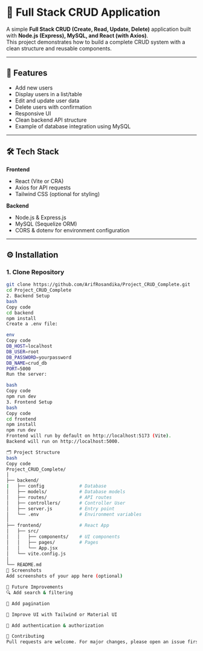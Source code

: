 # 🚀 Full Stack CRUD Application

A simple **Full Stack CRUD (Create, Read, Update, Delete)** application built with **Node.js (Express), MySQL, and React (with Axios)**.  
This project demonstrates how to build a complete CRUD system with a clean structure and reusable components.

---

## 📌 Features
- Add new users 
- Display users in a list/table
- Edit and update user data
- Delete users with confirmation
- Responsive UI
- Clean backend API structure
- Example of database integration using MySQL

---

## 🛠️ Tech Stack
**Frontend**
- React (Vite or CRA)
- Axios for API requests
- Tailwind CSS (optional for styling)

**Backend**
- Node.js & Express.js
- MySQL (Sequelize ORM)
- CORS & dotenv for environment configuration

---

## ⚙️ Installation

### 1. Clone Repository
```bash
git clone https://github.com/ArifRosandika/Project_CRUD_Complete.git
cd Project_CRUD_Complete
2. Backend Setup
bash
Copy code
cd backend
npm install
Create a .env file:

env
Copy code
DB_HOST=localhost
DB_USER=root
DB_PASSWORD=yourpassword
DB_NAME=crud_db
PORT=5000
Run the server:

bash
Copy code
npm run dev
3. Frontend Setup
bash
Copy code
cd frontend
npm install
npm run dev
Frontend will run by default on http://localhost:5173 (Vite).
Backend will run on http://localhost:5000.

🗂️ Project Structure
bash
Copy code
Project_CRUD_Complete/
│
├── backend/          
|   ├── config             # Database
│   ├── models/            # Database models
│   ├── routes/            # API routes
│   ├── controllers/       # Controller User
│   ├── server.js          # Entry point
│   └── .env               # Environment variables
│
├── frontend/              # React App
│   ├── src/
│   │   ├── components/    # UI components
│   │   ├── pages/         # Pages
│   │   └── App.jsx
│   └── vite.config.js
│
└── README.md
📸 Screenshots
Add screenshots of your app here (optional)

📌 Future Improvements
🔍 Add search & filtering

📑 Add pagination

🎨 Improve UI with Tailwind or Material UI

🔐 Add authentication & authorization

🤝 Contributing
Pull requests are welcome. For major changes, please open an issue first to discuss what you would like to change.
